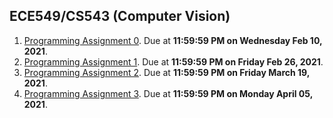 ## ECE549/CS543 (Computer Vision)
1. [Programming Assignment 0](./MP0). Due at **11:59:59 PM on Wednesday Feb 10, 2021**.
2. [Programming Assignment 1](./MP1). Due at **11:59:59 PM on Friday Feb 26, 2021**.
3. [Programming Assignment 2](./MP2). Due at **11:59:59 PM on Friday March 19, 2021**.
4. [Programming Assignment 3](./MP3). Due at **11:59:59 PM on Monday April 05, 2021**.
